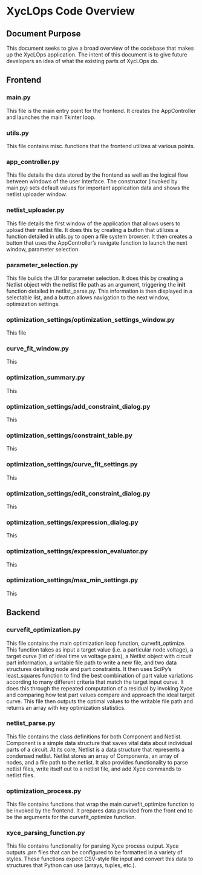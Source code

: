# XycLOps Code Overview
## Document Purpose
This document seeks to give a broad overview of the codebase that makes up the XycLOps application.  The intent of this document is to give future developers an idea of what the existing parts of XycLOps do.

## Frontend
### main.py
This file is the main entry point for the frontend.  It creates the AppController and launches the main Tkinter loop.

### utils.py
This file contains misc. functions that the frontend utilizes at various points.

### app_controller.py
This file details the data stored by the frontend as well as the logical flow between windows of the user interface.  The constructor (invoked by main.py) sets default values for important application data and shows the netlist uploader window.

### netlist_uploader.py
This file details the first window of the application that allows users to upload their netlist file.  It does this by creating a button that utilizes a function detailed in utils.py to open a file system browser.  It then creates a button that uses the AppController’s navigate function to launch the next window, parameter selection.

### parameter_selection.py
This file builds the UI for parameter selection.  It does this by creating a Netlist object with the netlist file path as an argument, triggering the __init__ function detailed in netlist_parse.py.  This information is then displayed in a selectable list, and a button allows navigation to the next window, optimization settings.

### optimization_settings/optimization_settings_window.py
This file

### curve_fit_window.py
This 

### optimization_summary.py
This 

### optimization_settings/add_constraint_dialog.py
This 

### optimization_settings/constraint_table.py
This 

### optimization_settings/curve_fit_settings.py
This 

### optimization_settings/edit_constraint_dialog.py
This 

### optimization_settings/expression_dialog.py
This 

### optimization_settings/expression_evaluator.py
This 

### optimization_settings/max_min_settings.py
This 


## Backend
### curvefit_optimization.py
This file contains the main optimization loop function, curvefit_optimize.  This function takes as input a target value (i.e. a particular node voltage), a target curve (list of ideal time vs voltage pairs), a Netlist object with circuit part information, a writable file path to write a new file, and two data structures detailing node and part constraints.  It then uses SciPy’s least_squares function to find the best combination of part value variations according to many different criteria that match the target input curve.  It does this through the repeated computation of a residual by invoking Xyce and comparing how test part values compare and approach the ideal target curve. This file then outputs the optimal values to the writable file path and returns an array with key optimization statistics.

### netlist_parse.py
This file contains the class definitions for both Component and Netlist.  Component is a simple data structure that saves vital data about individual parts of a circuit.  At its core, Netlist is a data structure that represents a condensed netlist.  Netlist stores an array of Components, an array of nodes, and a file path to the netlist.  It also provides functionality to parse netlist files, write itself out to a netlist file, and add Xyce commands to netlist files.

### optimization_process.py
This file contains functions that wrap the main curvefit_optimize function to be invoked by the frontend. It prepares data provided from the front end to be the arguments for the curvefit_optimize function.

### xyce_parsing_function.py
This file contains functionality for parsing Xyce process output.  Xyce outputs .prn files that can be configured to be formatted in a variety of styles.  These functions expect CSV-style file input and convert this data to structures that Python can use (arrays, tuples, etc.).
